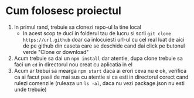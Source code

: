 # Cum folosesc proiectul
1. In primul rand, trebuie sa clonezi repo-ul la tine local
    - In acest scop te duci in folderul tau de lucru si scrii ```git clone https://url.github``` doar ca inlocuiesti url-ul cu cel real luat de aici de pe github din caseta care se deschide cand dai click pe butonul verde "Clone or download"
2. Acum trebuie sa dai un ```npm install``` dar atentie, dupa clone trebuie sa faci un ```cd``` in directorul nou creat cu aplicatia in el
3. Acum ar trebui sa mearga ```npm start``` daca ai erori ceva nu e ok, verifica ca ai facut pasii de mai sus cu atentie si ca esti in directorul corect cand rulezi comenzile (ruleaza un ```ls -al```, daca nu vezi package.json nu esti unde trebuie)